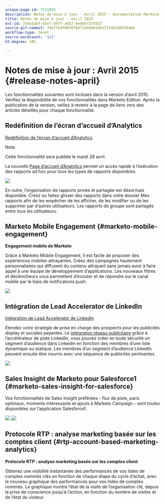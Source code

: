 ```yaml
---
unique-page-id: 7511815
description: Notes de mise à jour - Avril 2015 - Documentation Marketo - Documentation du produit
title: Notes de mise à jour - Avril 2015
exl-id: 754e3abf-d5e7-447f-a032-6ed66723f837
source-git-commit: 74effe9f8078f8d71e6de01d6e737ddc86978abb
workflow-type: tm+mt
source-wordcount: '322'
ht-degree: 10%

---
```


# Notes de mise à jour : Avril 2015 {#release-notes-april}

Les fonctionnalités suivantes sont incluses dans la version d’avril 2015. Vérifiez la disponibilité de vos fonctionnalités dans Marketo Edition. Après la publication de la version, veillez à revenir à la page de liens vers des articles détaillés pour chaque fonctionnalité.

## Redéfinition de l’écran d’accueil d’Analytics

[Redéfinition de l’écran d’accueil d’Analytics](/help/marketo/product-docs/reporting/basic-reporting/creating-reports/navigating-the-analytics-home-page.md)

>[!NOTE]
>
>Cette fonctionnalité sera publiée le mardi 28 avril.

La nouvelle [Page d’accueil d’Analytics](/help/marketo/product-docs/reporting/basic-reporting/creating-reports/navigating-the-analytics-home-page.md) permet un accès rapide à l’exécution des rapports ad hoc pour tous les types de rapports disponibles.

![](assets/image2015-4-20-11-3a18-3a8.png)

En outre, l’organisation de rapports privée et partagée est désormais disponible. Créez ou faites glisser des rapports dans votre dossier Mes rapports afin de les empêcher de les afficher, de les modifier ou de les supprimer par d’autres utilisateurs. Les rapports de groupe sont partagés entre tous les utilisateurs.

## Marketo Mobile Engagement {#marketo-mobile-engagement}

**Engagement mobile de Marketo**

Grâce à Marketo Mobile Engagement, il est facile de proposer des expériences mobiles attrayantes. Créez des campagnes hautement personnalisées qui diffusent du contenu attrayant sans jamais avoir à faire appel à une équipe de développement d’applications. Les nouveaux filtres et déclencheurs vous permettent d’écouter et de répondre sur le canal mobile par le biais de notifications push.

![](assets/image2015-4-20-11-3a16-3a55.png)

## Intégration de Lead Accelerator de LinkedIn

[Intégration de Lead Accelerator de LinkedIn](/help/marketo/product-docs/demand-generation/social/social-functions/use-a-marketo-list-or-smart-list-as-a-linkedin-audience-segment.md)

Étendez votre stratégie de prise en charge des prospects pour les publicités display et sociales payantes. Le [intégration réseau publicitaire](/help/marketo/product-docs/demand-generation/ad-network-integrations/add-linkedin-matched-audiences-as-a-launchpoint-service.md) grâce à l’accélérateur de piste LinkedIn, vous pouvez créer en toute sécurité un segment d’audience dans LinkedIn en fonction des membres d’une liste dynamique ou statique. Les membres d’un segment d’audience LinkedIn peuvent ensuite être nourris avec une séquence de publicités pertinentes.

![](assets/image2015-4-20-11-3a3-3a27.png)

## Sales Insight de Marketo pour Salesforce1 {#marketo-sales-insight-for-salesforce}

Vos fonctionnalités de Sales Insight préférées - flux de piste, paris optimaux, moments intéressants et ajouts à Marketo Campaign - sont toutes disponibles sur l’application Salesforce1.

![](assets/image2015-4-20-11-3a11-3a37.png) ![](assets/image2015-4-20-11-3a15-3a16.png)

## Protocole RTP : analyse marketing basée sur les comptes client {#rtp-account-based-marketing-analytics}

**Protocole RTP : analyse marketing basée sur les comptes client**

Obtenez une visibilité instantanée des performances de vos listes de comptes nommés clés en fonction de chaque étape du cycle d’achat, avec le nouveau graphique des performances pour vos listes de comptes nommés. Le graphique montre l’état de la visite de l’organisation clé, depuis la prise de conscience jusqu’à l’action, en fonction du nombre de visites et de l’état du visiteur.
